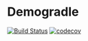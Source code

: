 # Demogradle
[![Build Status](https://travis-ci.com/shavar67/Demogradle.svg?branch=master)](https://travis-ci.com/shavar67/Demogradle)
[![codecov](https://codecov.io/gh/shavar67/Demogradle/branch/master/graph/badge.svg)](https://codecov.io/gh/shavar67/Demogradle)
